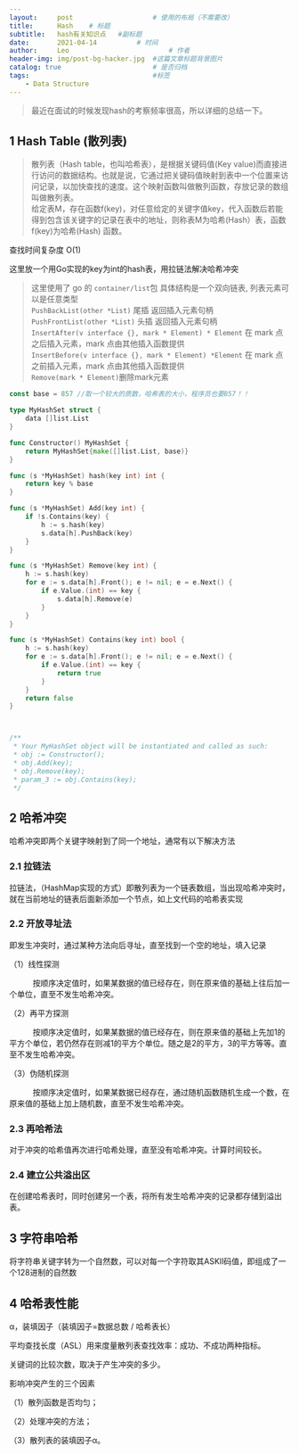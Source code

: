 ```yaml
---
layout:     post   				    # 使用的布局（不需要改）
title:      Hash	# 标题 
subtitle:   hash有关知识点   #副标题
date:       2021-04-14			# 时间
author:     Leo 						# 作者
header-img: img/post-bg-hacker.jpg 	#这篇文章标题背景图片
catalog: true 						# 是否归档
tags:								#标签
    - Data Structure
---
```


>最近在面试的时候发现hash的考察频率很高，所以详细的总结一下。

## 1 Hash Table (散列表)

>散列表（Hash table，也叫哈希表），是根据关键码值(Key value)而直接进行访问的数据结构。也就是说，它通过把关键码值映射到表中一个位置来访问记录，以加快查找的速度。这个映射函数叫做散列函数，存放记录的数组叫做散列表。<br>
给定表M，存在函数f(key)，对任意给定的关键字值key，代入函数后若能得到包含该关键字的记录在表中的地址，则称表M为哈希(Hash）表，函数f(key)为哈希(Hash) 函数。

查找时间复杂度 O(1)

这里放一个用Go实现的key为int的hash表，用拉链法解决哈希冲突

>这里使用了 go 的 `container/list`包 具体结构是一个双向链表,
列表元素可以是任意类型<br>
`PushBackList(other *List)` 尾插 返回插入元素句柄<br>
`PushFrontList(other *List)` 头插 返回插入元素句柄<br>
`InsertAfter(v interface {}, mark * Element) * Element`	在 mark 点之后插入元素，mark 点由其他插入函数提供<br>
`InsertBefore(v interface {}, mark * Element) *Element`	在 mark 点之前插入元素，mark 点由其他插入函数提供<br>
`Remove(mark * Element)`删除mark元素


```go
const base = 857 //取一个较大的质数，哈希表的大小，程序员也要857！！

type MyHashSet struct {
    data []list.List
}

func Constructor() MyHashSet {
    return MyHashSet{make([]list.List, base)}
}

func (s *MyHashSet) hash(key int) int {
    return key % base
}

func (s *MyHashSet) Add(key int) {
    if !s.Contains(key) {
        h := s.hash(key)
        s.data[h].PushBack(key)
    }
}

func (s *MyHashSet) Remove(key int) {
    h := s.hash(key)
    for e := s.data[h].Front(); e != nil; e = e.Next() {
        if e.Value.(int) == key {
            s.data[h].Remove(e)
        }
    }
}

func (s *MyHashSet) Contains(key int) bool {
    h := s.hash(key)
    for e := s.data[h].Front(); e != nil; e = e.Next() {
        if e.Value.(int) == key {
            return true
        }
    }
    return false
}



/**
 * Your MyHashSet object will be instantiated and called as such:
 * obj := Constructor();
 * obj.Add(key);
 * obj.Remove(key);
 * param_3 := obj.Contains(key);
 */

 ```

 ## 2 哈希冲突

 哈希冲突即两个关键字映射到了同一个地址，通常有以下解决方法

 ### 2.1 拉链法

 拉链法，（HashMap实现的方式）即散列表为一个链表数组，当出现哈希冲突时，就在当前地址的链表后面新添加一个节点，如上文代码的哈希表实现

 ### 2.2 开放寻址法

即发生冲突时，通过某种方法向后寻址，直至找到一个空的地址，填入记录

（1）线性探测

　　　按顺序决定值时，如果某数据的值已经存在，则在原来值的基础上往后加一个单位，直至不发生哈希冲突。　

（2）再平方探测

　　　按顺序决定值时，如果某数据的值已经存在，则在原来值的基础上先加1的平方个单位，若仍然存在则减1的平方个单位。随之是2的平方，3的平方等等。直至不发生哈希冲突。

（3）伪随机探测

　　　按顺序决定值时，如果某数据已经存在，通过随机函数随机生成一个数，在原来值的基础上加上随机数，直至不发生哈希冲突。

### 2.3 再哈希法

对于冲突的哈希值再次进行哈希处理，直至没有哈希冲突。计算时间较长。

### 2.4 建立公共溢出区

在创建哈希表时，同时创建另一个表，将所有发生哈希冲突的记录都存储到溢出表。

 ## 3 字符串哈希

 将字符串关键字转为一个自然数，可以对每一个字符取其ASKII码值，即组成了一个128进制的自然数

 ## 4 哈希表性能

α，装填因子（装填因子=数据总数 / 哈希表长）

平均查找长度（ASL）用来度量散列表查找效率：成功、不成功两种指标。

关键词的比较次数，取决于产生冲突的多少。

影响冲突产生的三个因素

（1）散列函数是否均匀；

（2）处理冲突的方法；

（3）散列表的装填因子α。
